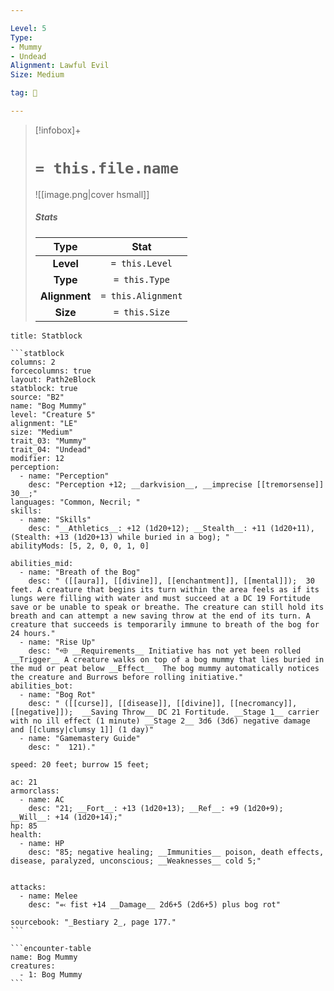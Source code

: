 ```yaml
---

Level: 5
Type:
- Mummy
- Undead
Alignment: Lawful Evil
Size: Medium

tag: 👹

---
```


> [!infobox]+
> #  `= this.file.name`
> ![[image.png|cover hsmall]]
> ##### Stats
> Type | Stat |
> :---:|:---:|
> **Level** | `= this.Level` |
> **Type** | `= this.Type` |
> **Alignment** | `= this.Alignment` |
> **Size** | `= this.Size` |



````ad-info
title: Statblock

```statblock
columns: 2
forcecolumns: true
layout: Path2eBlock
statblock: true
source: "B2"
name: "Bog Mummy"
level: "Creature 5"
alignment: "LE"
size: "Medium"
trait_03: "Mummy"
trait_04: "Undead"
modifier: 12
perception:
  - name: "Perception"
    desc: "Perception +12; __darkvision__, __imprecise [[tremorsense]] 30__;"
languages: "Common, Necril; "
skills:
  - name: "Skills"
    desc: "__Athletics__: +12 (1d20+12); __Stealth__: +11 (1d20+11), (Stealth: +13 (1d20+13) while buried in a bog); "
abilityMods: [5, 2, 0, 0, 1, 0]

abilities_mid:
  - name: "Breath of the Bog"
    desc: " ([[aura]], [[divine]], [[enchantment]], [[mental]]);  30 feet. A creature that begins its turn within the area feels as if its lungs were filling with water and must succeed at a DC 19 Fortitude save or be unable to speak or breathe. The creature can still hold its breath and can attempt a new saving throw at the end of its turn. A creature that succeeds is temporarily immune to breath of the bog for 24 hours."
  - name: "Rise Up"
    desc: "⬲ __Requirements__ Initiative has not yet been rolled __Trigger__ A creature walks on top of a bog mummy that lies buried in the mud or peat below __Effect__  The bog mummy automatically notices the creature and Burrows before rolling initiative."
abilities_bot:
  - name: "Bog Rot"
    desc: " ([[curse]], [[disease]], [[divine]], [[necromancy]], [[negative]]);  __Saving Throw__ DC 21 Fortitude. __Stage 1__ carrier with no ill effect (1 minute) __Stage 2__ 3d6 (3d6) negative damage and [[clumsy|clumsy 1]] (1 day)"
  - name: "Gamemastery Guide"
    desc: "  121)."

speed: 20 feet; burrow 15 feet;

ac: 21
armorclass:
  - name: AC
    desc: "21; __Fort__: +13 (1d20+13); __Ref__: +9 (1d20+9); __Will__: +14 (1d20+14);"
hp: 85
health:
  - name: HP
    desc: "85; negative healing; __Immunities__ poison, death effects, disease, paralyzed, unconscious; __Weaknesses__ cold 5;"


attacks:
  - name: Melee
    desc: "⬻ fist +14 __Damage__ 2d6+5 (2d6+5) plus bog rot"

sourcebook: "_Bestiary 2_, page 177."
```

```encounter-table
name: Bog Mummy
creatures:
  - 1: Bog Mummy
```

````


